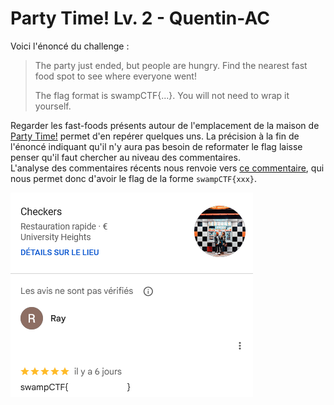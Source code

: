 # Party Time! Lv. 2 - Quentin-AC

Voici l'énoncé du challenge :
> The party just ended, but people are hungry. Find the nearest fast food spot to see where everyone went!
>
> The flag format is swampCTF{...}. You will not need to wrap it yourself.

Regarder les fast-foods présents autour de l'emplacement de la maison de [Party Time!](Party%20Time!.md) permet d'en repérer quelques uns. La précision à la fin de l'énoncé indiquant qu'il n'y aura pas besoin de reformater le flag laisse penser qu'il faut chercher au niveau des commentaires.\
L'analyse des commentaires récents nous renvoie vers [ce commentaire](https://maps.app.goo.gl/MGhnV7aazGAz3aNZ9), qui nous permet donc d'avoir le flag de la forme `swampCTF{xxx}`.

![Commentaire comportant le flag](../data/Party%20Time!%20Level%202.png)
